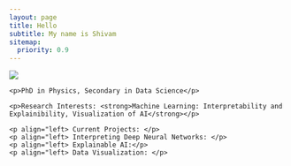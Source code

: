 ```yaml
---
layout: page
title: Hello
subtitle: My name is Shivam
sitemap:
  priority: 0.9
---
```


<img src="{{ '/assets/img/pic.jpg' | prepend: site.baseurl }}" id="about-img">

<div id="describe-text">
	
	<p>PhD in Physics, Secondary in Data Science</p>
  
	<p>Research Interests: <strong>Machine Learning: Interpretability and Explainibility, Visualization of AI</strong></p>
	
	<p align="left> Current Projects: </p>
	<p align="left> Interpreting Deep Neural Networks: </p>
	<p align="left> Explainable AI:</p>
	<p align="left> Data Visualization: </p>
</div>
